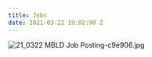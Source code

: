 ```yaml
---
title: Jobs
date: 2021-03-22 19:02:00 Z
---
```


![21_0322 MBLD Job Posting-c9e906.jpg](/uploads/21_0322%20MBLD%20Job%20Posting-c9e906.jpg)